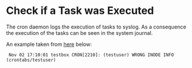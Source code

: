 # Check if a Task was Executed
The cron daemon logs the execution of tasks to syslog. As a consequence the execution of the tasks can be seen in the system journal.

An example taken from [here](https://bencane.com/2011/11/02/did-my-cronjob-run/) below:

```
 Nov 02 17:10:01 testbox CRON[2210]: (testuser) WRONG INODE INFO (crontabs/testuser)
```